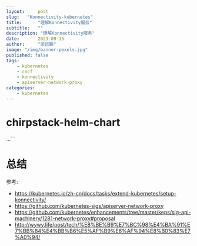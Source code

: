 ```yaml
---
layout:     post 
slug:   "Konnectivity-kubernetes"
title:      "理解Konnectivity服务"
subtitle:   ""
description: "理解Konnectivity服务"  
date:       2023-09-15
author:     "梁远鹏"
image: "/img/banner-pexels.jpg"
published: false
tags: 
    - kubernetes
    - cncf
    - konnectivity
    - apiserver-network-proxy
categories: 
    - kubernetes
---
```


# chirpstack-helm-chart
…```  

# 总结  

参考:
- https://kubernetes.io/zh-cn/docs/tasks/extend-kubernetes/setup-konnectivity/
- https://github.com/kubernetes-sigs/apiserver-network-proxy
- https://github.com/kubernetes/enhancements/tree/master/keps/sig-api-machinery/1281-network-proxy#proposal
- http://wywy.life/post/tech/%E8%BE%B9%E7%BC%98%E4%BA%91%E7%BB%84%E4%BB%B6%E5%AF%B9%E6%AF%94%E8%B0%83%E7%A0%94/